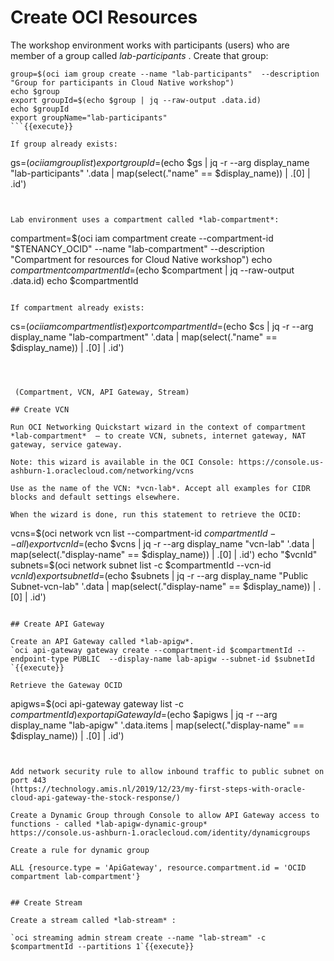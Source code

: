 # Create OCI Resources

The workshop environment works with participants (users) who are member of a group called *lab-participants* . Create that group:

```
group=$(oci iam group create --name "lab-participants"  --description "Group for participants in Cloud Native workshop")
echo $group
export groupId=$(echo $group | jq --raw-output .data.id)
echo $groupId
export groupName="lab-participants"
```{{execute}}

If group already exists:
```
gs=$(oci iam group list)
export groupId=$(echo $gs | jq -r --arg display_name "lab-participants" '.data | map(select(."name" == $display_name)) | .[0] | .id')
```{{execute}}


Lab environment uses a compartment called *lab-compartment*:

```
compartment=$(oci iam compartment create --compartment-id "$TENANCY_OCID"  --name "lab-compartment" --description "Compartment for resources for Cloud Native workshop")
echo $compartment
compartmentId=$(echo $compartment | jq --raw-output .data.id)
echo $compartmentId
```{{execute}}

If compartment already exists:
```
cs=$(oci iam compartment list)
export compartmentId=$(echo $cs | jq -r --arg display_name "lab-compartment" '.data | map(select(."name" == $display_name)) | .[0] | .id')
```{{execute}}



 (Compartment, VCN, API Gateway, Stream)

## Create VCN

Run OCI Networking Quickstart wizard in the context of compartment *lab-compartment*  – to create VCN, subnets, internet gateway, NAT gateway, service gateway.

Note: this wizard is available in the OCI Console: https://console.us-ashburn-1.oraclecloud.com/networking/vcns 

Use as the name of the VCN: *vcn-lab*. Accept all examples for CIDR blocks and default settings elsewhere. 

When the wizard is done, run this statement to retrieve the OCID:
```
vcns=$(oci network vcn list  --compartment-id $compartmentId --all)
export vcnId=$(echo $vcns | jq -r --arg display_name "vcn-lab" '.data | map(select(."display-name" == $display_name)) | .[0] | .id')
echo "$vcnId"
subnets=$(oci network subnet list  -c $compartmentId --vcn-id $vcnId)
export subnetId=$(echo $subnets | jq -r --arg display_name "Public Subnet-vcn-lab" '.data | map(select(."display-name" == $display_name)) | .[0] | .id')

```{{execute}}

## Create API Gateway

Create an API Gateway called *lab-apigw*. 
`oci api-gateway gateway create --compartment-id $compartmentId --endpoint-type PUBLIC  --display-name lab-apigw --subnet-id $subnetId `{{execute}}

Retrieve the Gateway OCID
```
apigws=$(oci api-gateway gateway list -c $compartmentId)
export apiGatewayId=$(echo $apigws | jq -r --arg display_name "lab-apigw" '.data.items | map(select(."display-name" == $display_name)) | .[0] | .id')
```{{execute}}


Add network security rule to allow inbound traffic to public subnet on port 443
(https://technology.amis.nl/2019/12/23/my-first-steps-with-oracle-cloud-api-gateway-the-stock-response/)

Create a Dynamic Group through Console to allow API Gateway access to functions - called *lab-apigw-dynamic-group*
https://console.us-ashburn-1.oraclecloud.com/identity/dynamicgroups

Create a rule for dynamic group

ALL {resource.type = 'ApiGateway', resource.compartment.id = 'OCID compartment lab-compartment'}


## Create Stream

Create a stream called *lab-stream* :

`oci streaming admin stream create --name "lab-stream" -c $compartmentId --partitions 1`{{execute}}


